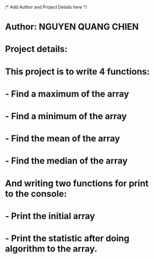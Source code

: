 /* Add Author and Project Details here */
# Author: NGUYEN QUANG CHIEN
# Project details: 
# This project is to write 4 functions: 
# - Find a maximum of the array
# - Find a minimum of the array
# - Find the mean of the array
# - Find the median of the array
# And writing two functions for print to the console:
# - Print the initial array
# - Print the statistic after doing algorithm to the array.
